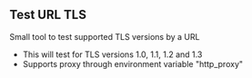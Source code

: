 ## Test URL TLS
Small tool to test supported TLS versions by a URL
  - This will test for TLS versions 1.0, 1.1, 1.2 and 1.3
  - Supports proxy through environment variable "http_proxy"
